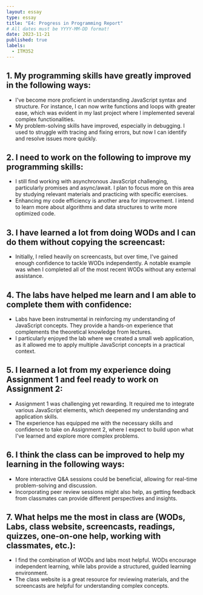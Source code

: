 ```yaml
---
layout: essay
type: essay
title: "E4: Progress in Programming Report"
# All dates must be YYYY-MM-DD format!
date: 2023-11-21
published: true
labels:
  - ITM352
---
```


## 1. My programming skills have greatly improved in the following ways:
   - I've become more proficient in understanding JavaScript syntax and structure. For instance, I can now write functions and loops with greater ease, which was evident in my last project where I implemented several complex functionalities.
   - My problem-solving skills have improved, especially in debugging. I used to struggle with tracing and fixing errors, but now I can identify and resolve issues more quickly.

## 2. I need to work on the following to improve my programming skills:
   - I still find working with asynchronous JavaScript challenging, particularly promises and async/await. I plan to focus more on this area by studying relevant materials and practicing with specific exercises.
   - Enhancing my code efficiency is another area for improvement. I intend to learn more about algorithms and data structures to write more optimized code.

## 3. I have learned a lot from doing WODs and I can do them without copying the screencast:
   - Initially, I relied heavily on screencasts, but over time, I've gained enough confidence to tackle WODs independently. A notable example was when I completed all of the most recent WODs without any external assistance.

## 4. The labs have helped me learn and I am able to complete them with confidence:
   - Labs have been instrumental in reinforcing my understanding of JavaScript concepts. They provide a hands-on experience that complements the theoretical knowledge from lectures.
   - I particularly enjoyed the lab where we created a small web application, as it allowed me to apply multiple JavaScript concepts in a practical context.

## 5. I learned a lot from my experience doing Assignment 1 and feel ready to work on Assignment 2:
   - Assignment 1 was challenging yet rewarding. It required me to integrate various JavaScript elements, which deepened my understanding and application skills.
   - The experience has equipped me with the necessary skills and confidence to take on Assignment 2, where I expect to build upon what I've learned and explore more complex problems.

## 6. I think the class can be improved to help my learning in the following ways:
   - More interactive Q&A sessions could be beneficial, allowing for real-time problem-solving and discussion.
   - Incorporating peer review sessions might also help, as getting feedback from classmates can provide different perspectives and insights.

## 7. What helps me the most in class are (WODs, Labs, class website, screencasts, readings, quizzes, one-on-one help, working with classmates, etc.):
   - I find the combination of WODs and labs most helpful. WODs encourage independent learning, while labs provide a structured, guided learning environment.
   - The class website is a great resource for reviewing materials, and the screencasts are helpful for understanding complex concepts.
